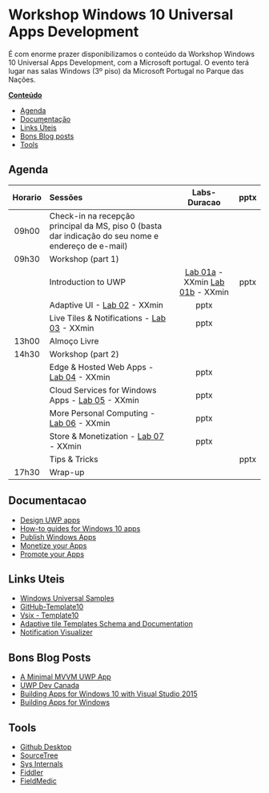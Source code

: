 # Workshop Windows 10 Universal Apps Development

É com enorme prazer disponibilizamos o conteúdo da Workshop Windows 10 Universal Apps Development, com a Microsoft portugal. O evento terá lugar nas salas Windows (3º piso) da Microsoft Portugal no Parque das Nações.

**[Conteúdo](#gitlab-flavored-markdown-gfm)**

* [Agenda](#agenda)
* [Documentação](#documentacao)
* [Links Úteis](#links-uteis)
* [Bons Blog posts](#bons-blog-posts)
* [Tools](#tools)

## Agenda
| Horario | Sessões | Labs-Duracao | pptx |
| :--------: | :-------- | :--------: | :--------: | 
| 09h00 | Check-in na recepção principal da MS, piso 0 (basta dar indicação do seu nome e endereço de e-mail)   |||
| 09h30 | Workshop (part 1)  |||
|  | Introduction to UWP | [Lab 01a](https://github.com/DXPortugal/WinDevWorkshop/blob/master/HOLs/Lab%2001a%20-%20Hello%20UWP%20World/Lab%20-%20Hello%20UWP%20World.docx) - XXmin [Lab 01b](https://github.com/DXPortugal/WinDevWorkshop/blob/master/HOLs/Lab%2001b%20-%20Handling%20Navigation%20and%20Back/Lab%20-%20Handling%20Navigation%20and%20Back.docx?raw=true) - XXmin | pptx |
|  | Adaptive UI - [Lab 02](https://github.com/DXPortugal/WinDevWorkshop/blob/master/HOLs/Lab%2002%20-%20Adaptive%20UI/Lab%20-%20Building%20an%20Adaptive%20UI.docx?raw=true) - XXmin | pptx |
|  | Live Tiles & Notifications - [Lab 03](https://github.com/DXPortugal/WinDevWorkshop/blob/master/HOLs/Lab%2003%20-%20Live%20Tiles%20and%20Notifications/Lab%20-%20Live%20Tiles%20and%20Notifications%20(v1).docx?raw=true) - XXmin | pptx |
| 13h00  | Almoço Livre  |||
| 14h30  | Workshop (part 2)  |||
|  | Edge & Hosted Web Apps - [Lab 04](https://github.com/DXPortugal/WinDevWorkshop/blob/master/HOLs/Lab%2004%20-%20Hosted%20Web%20Apps/Lab%20-%20Hosted%20Web%20Apps.docx?raw=true) - XXmin | pptx |
|  | Cloud Services for Windows Apps - [Lab 05](https://github.com/DXPortugal/WinDevWorkshop/blob/master/HOLs/Lab%2005%20-%20Cloud%20Enabling%20Your%20App/Lab%20-%20Azure%20Mobile%20Apps.docx?raw=true) - XXmin | pptx |
|  | More Personal Computing - [Lab 06](https://github.com/DXPortugal/WinDevWorkshop/blob/master/HOLs/Lab%2006a%20-%20Speech%20Commands/Lab%20-%20Launching%20Apps%20with%20Speech%20Commands.docx?raw=true) - XXmin | pptx |
|  | Store & Monetization - [Lab 07](https://github.com/DXPortugal/WinDevWorkshop/blob/master/HOLs/Lab%2007a%20-%20Adding%20Advertisements/Lab%20-%20Integrating%20Ads.docx?raw=true) - XXmin | pptx |
|  | Tips & Tricks  || pptx |
| 17h30  | Wrap-up  |

## Documentacao

* [Design UWP apps](https://dev.windows.com/en-us/design)
* [How-to guides for Windows 10 apps](https://msdn.microsoft.com/library/windows/apps/xaml/mt244352.aspx)
* [Publish Windows Apps](https://dev.windows.com/en-us/publish)
* [Monetize your Apps](https://dev.windows.com/en-us/monetize)
* [Promote your Apps](https://dev.windows.com/en-us/store-promotion)

## Links Uteis
* [Windows Universal Samples](https://github.com/Microsoft/Windows-universal-samples/)
* [GitHub-Template10](https://github.com/Windows-XAML/Template10/)
* [Vsix - Template10](https://visualstudiogallery.msdn.microsoft.com/60bb885a-44e9-4cbf-a380-270803b3f6e5)
* [Adaptive tile Templates Schema and Documentation](http://blogs.msdn.com/b/tiles_and_toasts/archive/2015/06/30/adaptive-tile-templates-schema-and-documentation.aspx)
* [Notification Visualizer](https://www.microsoft.com/en-us/store/apps/notifications-visualizer/9nblggh5xsl1)

## Bons Blog Posts
* [A Minimal MVVM UWP App](http://blogs.msdn.com/b/johnshews_blog/archive/2015/09/09/a-minimal-mvvm-uwp-app.aspx) 
* [UWP Dev Canada](http://blogs.msdn.com/b/cdndevs/archive/tags/windows+10/)
* [Building Apps for Windows 10 with Visual Studio 2015](http://blogs.msdn.com/b/somasegar/archive/2015/07/29/building-apps-for-windows-10-with-visual-studio-2015.aspx)
* [Building Apps for Windows ](https://blogs.windows.com/buildingapps/)

## Tools
* [Github Desktop](https://desktop.github.com/)
* [SourceTree](https://www.sourcetreeapp.com/)
* [Sys Internals](https://technet.microsoft.com/en-us/sysinternals/bb545021.aspx)
* [Fiddler](http://www.telerik.com/fiddler)
* [FieldMedic](https://www.microsoft.com/en-us/store/apps/field-medic/9wzdncrfjb82)
